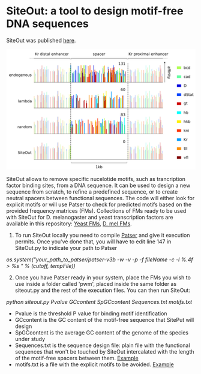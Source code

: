 # SiteOut: a tool to design motif-free DNA sequences

SiteOut was published [here](http://journals.plos.org/plosone/article?id=10.1371/journal.pone.0151740).

![Figure](figure.png)

SiteOut allows to remove specific nucelotide motifs, such as trancription factor binding sites, from a DNA sequence. It can be used to design a new sequence from scratch, to refine a predefined sequence, or to create neutral spacers between functional sequences. The code will either look for explicit motifs or will use Patser to check for predicted motifs based on the provided frequency matrices (FMs). Collections of FMs ready to be used with SiteOut for D. melanogaster and yeast transcription factors are available in this repository: [Yeast FMs](yeast_pwms.zip), [D. mel FMs](Dmel_pwms.zip).

1) To run SiteOut locally you need to compile [Patser](http://stormo.wustl.edu/resources.html) and give it execution permits. Once you've done that, you will have to edit line 147 in SiteOut.py to indicate your path to Patser

*os.system("your_path_to_patser/patser-v3b -w -v -p -f fileName -c -l %.4f > %s " % (cutoff, tempFile))*

2) Once you have Patser ready in your system, place the FMs you wish to use inside a folder called 'pwm', placed inside the same folder as siteout.py and the rest of the execution files. You can then run SiteOut:

*python siteout.py Pvalue GCcontent  SpGCcontent Sequences.txt motifs.txt*

- Pvalue is the threshold P value for binding motif identification
- GCcontent is the GC content of the motif-free sequence that SitePut will design
- SpGCcontent is the average GC content of the genome of the species under study
- Sequences.txt is the sequence design file: plain file with the functional sequences that won't be touched by SiteOut intercalated with the length of the motif-free spacers between them. [Example](Sequences.txt)
- motifs.txt is a file with the explicit motifs to be avoided. [Example](motifs.txt)


